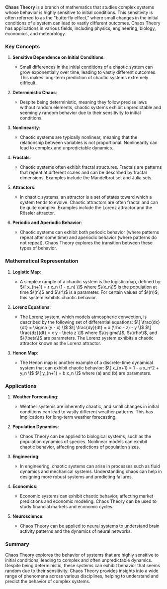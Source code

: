 **Chaos Theory** is a branch of mathematics that studies complex systems whose behavior is highly sensitive to initial conditions. This sensitivity is often referred to as the "butterfly effect," where small changes in the initial conditions of a system can lead to vastly different outcomes. Chaos Theory has applications in various fields, including physics, engineering, biology, economics, and meteorology.

### Key Concepts

1. **Sensitive Dependence on Initial Conditions**:
   - Small differences in the initial conditions of a chaotic system can grow exponentially over time, leading to vastly different outcomes. This makes long-term prediction of chaotic systems extremely difficult.

2. **Deterministic Chaos**:
   - Despite being deterministic, meaning they follow precise laws without random elements, chaotic systems exhibit unpredictable and seemingly random behavior due to their sensitivity to initial conditions.

3. **Nonlinearity**:
   - Chaotic systems are typically nonlinear, meaning that the relationship between variables is not proportional. Nonlinearity can lead to complex and unpredictable dynamics.

4. **Fractals**:
   - Chaotic systems often exhibit fractal structures. Fractals are patterns that repeat at different scales and can be described by fractal dimensions. Examples include the Mandelbrot set and Julia sets.

5. **Attractors**:
   - In chaotic systems, an attractor is a set of states toward which a system tends to evolve. Chaotic attractors are often fractal and can be quite complex. Examples include the Lorenz attractor and the Rössler attractor.

6. **Periodic and Aperiodic Behavior**:
   - Chaotic systems can exhibit both periodic behavior (where patterns repeat after some time) and aperiodic behavior (where patterns do not repeat). Chaos Theory explores the transition between these types of behavior.

### Mathematical Representation

1. **Logistic Map**:
   - A simple example of a chaotic system is the logistic map, defined by:
     $\[
     x_{n+1} = r x_n (1 - x_n)
     \]$
     where $\(x_n\)$ is the population at time $\(n\)$ and $\(r\)$ is a parameter. For certain values of $\(r\)$, this system exhibits chaotic behavior.

2. **Lorenz Equations**:
   - The Lorenz system, which models atmospheric convection, is described by the following set of differential equations:
     $\[
     \frac{dx}{dt} = \sigma (y - x)
     \]$
     $\[
     \frac{dy}{dt} = x (\rho - z) - y
     \]$
     $\[
     \frac{dz}{dt} = x y - \beta z
     \]$
     where $\(\sigma\)$, $\(\rho\)$, and $\(\beta\)$ are parameters. The Lorenz system exhibits a chaotic attractor known as the Lorenz attractor.

3. **Henon Map**:
   - The Henon map is another example of a discrete-time dynamical system that can exhibit chaotic behavior:
     $\[
     x_{n+1} = 1 - a x_n^2 + y_n
     \]$
     $\[
     y_{n+1} = b x_n
     \]$
     where \(a\) and \(b\) are parameters.

### Applications

1. **Weather Forecasting**:
   - Weather systems are inherently chaotic, and small changes in initial conditions can lead to vastly different weather patterns. This has implications for long-term weather forecasting.

2. **Population Dynamics**:
   - Chaos Theory can be applied to biological systems, such as the population dynamics of species. Nonlinear models can exhibit chaotic behavior, affecting predictions of population sizes.

3. **Engineering**:
   - In engineering, chaotic systems can arise in processes such as fluid dynamics and mechanical systems. Understanding chaos can help in designing more robust systems and predicting failures.

4. **Economics**:
   - Economic systems can exhibit chaotic behavior, affecting market predictions and economic modeling. Chaos Theory can be used to study financial markets and economic cycles.

5. **Neuroscience**:
   - Chaos Theory can be applied to neural systems to understand brain activity patterns and the dynamics of neural networks.

### Summary

Chaos Theory explores the behavior of systems that are highly sensitive to initial conditions, leading to complex and often unpredictable dynamics. Despite being deterministic, these systems can exhibit behavior that seems random due to their sensitivity. Chaos Theory provides insights into a wide range of phenomena across various disciplines, helping to understand and predict the behavior of complex systems.
